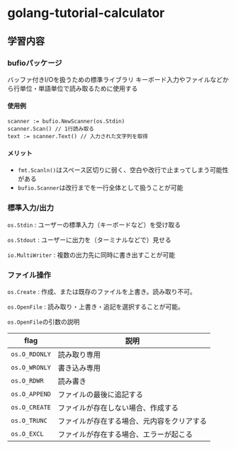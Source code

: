 # golang-tutorial-calculator


## 学習内容

### bufioパッケージ
バッファ付きI/Oを扱うための標準ライブラリ
キーボード入力やファイルなどから行単位・単語単位で読み取るために使用する

#### 使用例
```
scanner := bufio.NewScanner(os.Stdin)
scanner.Scan() // 1行読み取る
text := scanner.Text() // 入力された文字列を取得
```

#### メリット
- `fmt.Scanln()`はスペース区切りに弱く、空白や改行で止まってしまう可能性がある
- `bufio.Scanner`は改行までを一行全体として扱うことが可能


### 標準入力/出力

`os.Stdin`
: ユーザーの標準入力（キーボードなど）を受け取る

`os.Stdout`
: ユーザーに出力を（ターミナルなどで）見せる

`io.MultiWriter`
: 複数の出力先に同時に書き出すことが可能


### ファイル操作

`os.Create`
: 作成、または既存のファイルを上書き。読み取り不可。

`os.OpenFile`
: 読み取り・上書き・追記を選択することが可能。

`os.OpenFile`の引数の説明

| flag | 説明 |
| --- | --- |
| `os.O_RDONLY` | 読み取り専用 |
| `os.O_WRONLY` | 書き込み専用 |
| `os.O_RDWR` | 読み書き |
| `os.O_APPEND` | ファイルの最後に追記する |
| `os.O_CREATE` | ファイルが存在しない場合、作成する |
| `os.O_TRUNC` | ファイルが存在する場合、元内容をクリアする |
| `os.O_EXCL` | ファイルが存在する場合、エラーが起こる |



